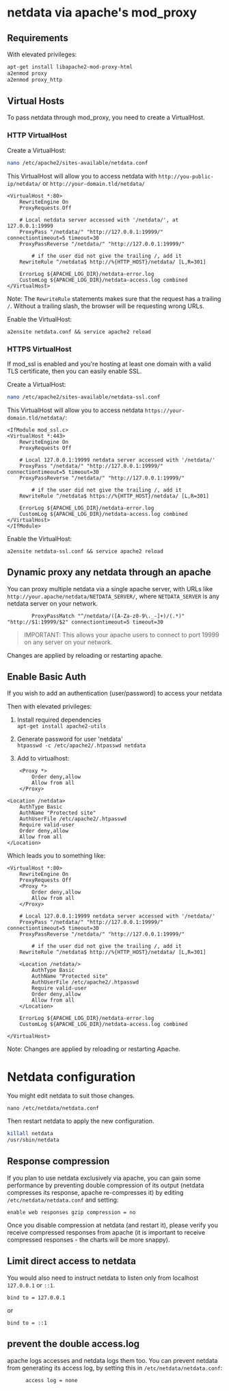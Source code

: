 # netdata via apache's mod_proxy

## Requirements

With elevated privileges:

```sh
apt-get install libapache2-mod-proxy-html
a2enmod proxy
a2enmod proxy_http
```

## Virtual Hosts

To pass netdata through mod_proxy, you need to create a VirtualHost.  

### HTTP VirtualHost

Create a VirtualHost:

```sh
nano /etc/apache2/sites-available/netdata.conf
```

This VirtualHost  will allow you to access netdata with `http://you-public-ip/netdata/` or `http://your-domain.tld/netdata/`

```
<VirtualHost *:80>
	RewriteEngine On
	ProxyRequests Off

	# Local netdata server accessed with '/netdata/', at 127.0.0.1:19999
	ProxyPass "/netdata/" "http://127.0.0.1:19999/" connectiontimeout=5 timeout=30
	ProxyPassReverse "/netdata/" "http://127.0.0.1:19999/"

        # if the user did not give the trailing /, add it
	RewriteRule ^/netdata$ http://%{HTTP_HOST}/netdata/ [L,R=301]

	ErrorLog ${APACHE_LOG_DIR}/netdata-error.log
	CustomLog ${APACHE_LOG_DIR}/netdata-access.log combined
</VirtualHost>
```

Note: The `RewriteRule` statements makes sure that the request has a trailing `/`. Without a trailing slash, the browser will be requesting wrong URLs.

Enable the VirtualHost: 
```
a2ensite netdata.conf && service apache2 reload
```

### HTTPS VirtualHost

If mod_ssl is enabled and you're hosting at least one domain with a valid TLS certificate, then you can easily enable SSL.

Create a VirtualHost:

```sh
nano /etc/apache2/sites-available/netdata-ssl.conf
```

This VirtualHost will allow you to access netdata `https://your-domain.tld/netdata/`:  

```
<IfModule mod_ssl.c>
<VirtualHost *:443>
	RewriteEngine On
	ProxyRequests Off

	# Local 127.0.0.1:19999 netdata server accessed with '/netdata/'
	ProxyPass "/netdata/" "http://127.0.0.1:19999/" connectiontimeout=5 timeout=30
	ProxyPassReverse "/netdata/" "http://127.0.0.1:19999/"

        # if the user did not give the trailing /, add it
	RewriteRule ^/netdata$ https://%{HTTP_HOST}/netdata/ [L,R=301]

	ErrorLog ${APACHE_LOG_DIR}/netdata-error.log
	CustomLog ${APACHE_LOG_DIR}/netdata-access.log combined
</VirtualHost>
</IfModule>
```

Enable the VirtualHost: 
```
a2ensite netdata-ssl.conf && service apache2 reload
```

## Dynamic proxy any netdata through an apache

You can proxy multiple netdata via a single apache server, with URLs like `http://your.apache/netdata/NETDATA_SERVER/`, where `NETDATA_SERVER` is any netdata server on your network.

```
        ProxyPassMatch "^/netdata/([A-Za-z0-9\._-]+)/(.*)" "http://$1:19999/$2" connectiontimeout=5 timeout=30
```

> IMPORTANT: This allows your apache users to connect to port 19999 on any server on your network.

Changes are applied by reloading or restarting apache.

## Enable Basic Auth

If you wish to add an authentication (user/password) to access your netdata

Then with elevated privileges:  

1) Install required dependencies  
`apt-get install apache2-utils`

2) Generate password for user 'netdata'  
`htpasswd -c /etc/apache2/.htpasswd netdata`

3) Add to virtualhost:

```
	<Proxy *>
		Order deny,allow
		Allow from all
	</Proxy>

<Location /netdata>
	AuthType Basic
	AuthName "Protected site"
	AuthUserFile /etc/apache2/.htpasswd
	Require valid-user
	Order deny,allow
	Allow from all
</Location>
```

Which leads you to something like: 

```
<VirtualHost *:80>
	RewriteEngine On
	ProxyRequests Off
	<Proxy *>
		Order deny,allow
		Allow from all
	</Proxy>

	# Local 127.0.0.1:19999 netdata server accessed with '/netdata/'
	ProxyPass "/netdata/" "http://127.0.0.1:19999/" connectiontimeout=5 timeout=30
	ProxyPassReverse "/netdata/" "http://127.0.0.1:19999/"

        # if the user did not give the trailing /, add it
	RewriteRule ^/netdata$ http://%{HTTP_HOST}/netdata/ [L,R=301]

	<Location /netdata/>
		AuthType Basic
		AuthName "Protected site"
		AuthUserFile /etc/apache2/.htpasswd
		Require valid-user
		Order deny,allow
		Allow from all
	</Location>

	ErrorLog ${APACHE_LOG_DIR}/netdata-error.log
	CustomLog ${APACHE_LOG_DIR}/netdata-access.log combined

</VirtualHost>
```

Note: Changes are applied by reloading or restarting Apache.

# Netdata configuration

You might edit netdata to suit those changes.

`nano /etc/netdata/netdata.conf`

Then restart netdata to apply the new configuration.
```sh
killall netdata
/usr/sbin/netdata
```


## Response compression

If you plan to use netdata exclusively via apache, you can gain some performance by preventing double compression of its output (netdata compresses its response, apache re-compresses it) by editing `/etc/netdata/netdata.conf` and setting:

```
enable web responses gzip compression = no
```

Once you disable compression at netdata (and restart it), please verify you receive compressed responses from apache (it is important to receive compressed responses - the charts will be more snappy).

## Limit direct access to netdata

You would also need to instruct netdata to listen only from localhost `127.0.0.1` or `::1`.

```
bind to = 127.0.0.1
```
or  
```
bind to = ::1
```

## prevent the double access.log

apache logs accesses and netdata logs them too. You can prevent netdata from generating its access log, by setting this in `/etc/netdata/netdata.conf`:

```
      access log = none
```

